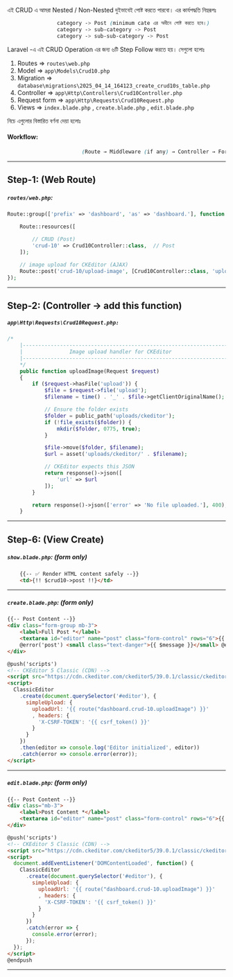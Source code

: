 এই CRUD এ আমরা Nested / Non-Nested দুইভাবেই পোষ্ট করতে পারবো। এর কার্যপদ্ধতি নিম্নরূপঃ

```scss
				category -> Post (minimum cate এর অধীনে পোষ্ট করতে হবে।) 
				category -> sub-category -> Post
				category -> sub-sub-category -> Post
```

Laravel -এ এই CRUD Operation এর জন্য ৬টি Step Follow করতে হয়। সেগুলো হলোঃ

1. Routes               =>  `routes\web.php`
2. Model                => `app\Models\Crud10.php`
3. Migration          => `database\migrations\2025_04_14_164123_create_crud10s_table.php`
4. Controller         => `app\Http\Controllers\Crud10Controller.php`
5. Request form   =>  `app\Http\Requests\Crud10Request.php`
6. Views                =>  `index.blade.php` , `create.blade.php` , `edit.blade.php`
   
নিচে এগুলোর বিস্তারিত বর্ণনা দেয়া হলোঃ

#### **Workflow**:
```scss
						(Route → Middleware (if any) → Controller → FormRequest → Model → View)
```
____

## Step-1: (Web Route)

##### `routes/web.php`:
```php
Route::group(['prefix' => 'dashboard', 'as' => 'dashboard.'], function () {

    Route::resources([

        // CRUD (Post)
        'crud-10' => Crud10Controller::class,  // Post
    ]);
    
    // image upload for CKEditor (AJAX)
    Route::post('crud-10/upload-image', [Crud10Controller::class, 'uploadImage'])->name('crud-10.uploadImage');
});
```
_____

## Step-2: (Controller -> add this function)

##### **`app\Http\Requests\Crud10Request.php:`**
```php
/*
    |--------------------------------------------------------------------------
    |               Image upload handler for CKEditor
    |--------------------------------------------------------------------------
    */
    public function uploadImage(Request $request)
    {
        if ($request->hasFile('upload')) {
            $file = $request->file('upload');
            $filename = time() . '_' . $file->getClientOriginalName();

            // Ensure the folder exists
            $folder = public_path('uploads/ckeditor');
            if (!file_exists($folder)) {
                mkdir($folder, 0775, true);
            }

            $file->move($folder, $filename);
            $url = asset('uploads/ckeditor/' . $filename);

            // CKEditor expects this JSON
            return response()->json([
                'url' => $url
            ]);
        }

        return response()->json(['error' => 'No file uploaded.'], 400);
    }
```
----

## Step-6: (View Create)

##### `show.blade.php`: (form only)
```html
	{{-- ✅ Render HTML content safely --}}
	<td>{!! $crud10->post !!}</td>
```
---

##### `create.blade.php`: (form only)
```html
{{-- Post Content --}}
<div class="form-group mb-3">
	<label>Full Post *</label>
	<textarea id="editor" name="post" class="form-control" rows="6">{{ old('post', $crud10->post ?? '') }}</textarea>
	@error('post') <small class="text-danger">{{ $message }}</small> @enderror
</div>

@push('scripts')
<!-- CKEditor 5 Classic (CDN) -->
<script src="https://cdn.ckeditor.com/ckeditor5/39.0.1/classic/ckeditor.js"></script>
<script>
  ClassicEditor
    .create(document.querySelector('#editor'), {
      simpleUpload: {
        uploadUrl: '{{ route("dashboard.crud-10.uploadImage") }}'
        , headers: {
          'X-CSRF-TOKEN': '{{ csrf_token() }}'
        }
      }
    })
    .then(editor => console.log('Editor initialized', editor))
    .catch(error => console.error(error));
</script>
```
___

##### `edit.blade.php`: (form only)
```html
{{-- Post Content --}}
<div class="mb-3">
	<label>Post Content *</label>
	<textarea id="editor" name="post" class="form-control" rows="6">{{ $crud10->post }}</textarea>
</div>

@push('scripts')
<!-- CKEditor 5 Classic (CDN) -->
<script src="https://cdn.ckeditor.com/ckeditor5/39.0.1/classic/ckeditor.js"></script>
<script>
  document.addEventListener('DOMContentLoaded', function() {
    ClassicEditor
      .create(document.querySelector('#editor'), {
        simpleUpload: {
          uploadUrl: '{{ route("dashboard.crud-10.uploadImage") }}'
          , headers: {
            'X-CSRF-TOKEN': '{{ csrf_token() }}'
          }
        }
      })
      .catch(error => {
        console.error(error);
      });
  });
</script>
@endpush
```
____

